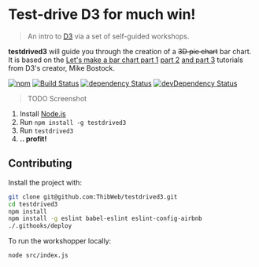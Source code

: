Test-drive D3 for much win!
==========

> An intro to [D3](http://d3js.org/) via a set of self-guided workshops.

__testdrived3__ will guide you through the creation of a <strike>3D pie chart</strike> bar chart. It is based on the [Let's make a bar chart part 1](http://bost.ocks.org/mike/bar/) [part 2](http://bost.ocks.org/mike/bar/2/) [and part 3](http://bost.ocks.org/mike/bar/3/) tutorials from D3's creator, Mike Bostock.

[![npm](https://img.shields.io/npm/v/testdrived3.svg?style=flat-square)](https://www.npmjs.com/package/testdrived3) [![Build Status](https://img.shields.io/travis/ThibWeb/testdrived3.svg?style=flat-square)](https://travis-ci.org/ThibWeb/testdrived3) [![dependency Status](https://img.shields.io/david/ThibWeb/testdrived3.svg?style=flat-square)](https://david-dm.org/ThibWeb/testdrived3) [![devDependency Status](https://img.shields.io/david/dev/ThibWeb/testdrived3.svg?style=flat-square)](https://david-dm.org/ThibWeb/testdrived3)

> TODO Screenshot

1. Install [Node.js](http://nodejs.org/)
2. Run `npm install -g testdrived3`
3. Run `testdrived3`
4. **.. profit!**

## Contributing

Install the project with:

```sh
git clone git@github.com:ThibWeb/testdrived3.git
cd testdrived3
npm install
npm install -g eslint babel-eslint eslint-config-airbnb
./.githooks/deploy
```

To run the workshopper locally:

```sh
node src/index.js
```
